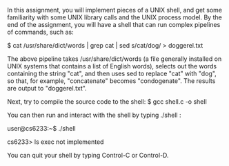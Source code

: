 In this assignment, you will implement pieces of a UNIX shell, and get some familiarity with  some UNIX library calls and the UNIX process model. By the end of the assignment, you will  have a shell that can run complex pipelines of commands, such as:  

$ cat /usr/share/dict/words | grep cat | sed s/cat/dog/ > doggerel.txt  

The above pipeline takes /usr/share/dict/words (a file generally installed on UNIX systems that contains a list of English words), selects out the words containing the string "cat", and then uses sed to replace "cat" with "dog", so that, for example, "concatenate" becomes "condogenate". The results are output to "doggerel.txt".

Next, try to compile the source code to the shell:  $ gcc shell.c -o shell  

You can then run and interact with the shell by typing ./shell :  

user@cs6233:~$ ./shell 

cs6233> ls 
exec not implemented 

You can quit your shell by typing Control-C or  Control-D.

